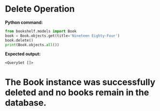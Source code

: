 # Delete Operation

**Python command:**
```python
from bookshelf.models import Book
book = Book.objects.get(title='Nineteen Eighty-Four')
book.delete()
print(Book.objects.all())
```

**Expected output:**
```
<QuerySet []>
```

# The Book instance was successfully deleted and no books remain in the database.
